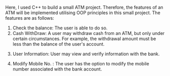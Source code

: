 Here, I used C++ to build a small ATM project.
Therefore, the features of an ATM will be implemented utilising OOP principles in this small project.
The features are as follows:
1) Check the balance: The user is able to do so.
2) Cash WithDraw: A user may withdraw cash from an ATM, but only under certain circumstances. For example, the withdrawal amount must be less than the balance of the user's account.
3. User Information: User may view and verify information with the bank.
4) Modify Mobile No. : The user has the option to modify the mobile number associated with the bank account.
